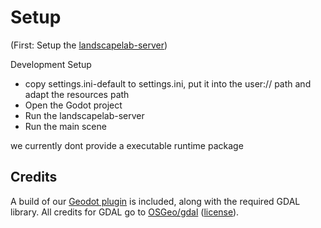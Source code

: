 # Setup

(First: Setup the [landscapelab-server](https://github.com/boku-ilen/landscapelab-server))

Development Setup

* copy settings.ini-default to settings.ini, put it into the user:// path and adapt the resources path
* Open the Godot project 
* Run the landscapelab-server
* Run the main scene

we currently dont provide a executable runtime package

## Credits

A build of our [Geodot plugin](https://github.com/boku-ilen/geodot-plugin) is included, along with the required GDAL library. All credits for GDAL go to [OSGeo/gdal](https://github.com/OSGeo/gdal/) ([license](https://raw.githubusercontent.com/OSGeo/gdal/master/gdal/LICENSE.TXT)).
